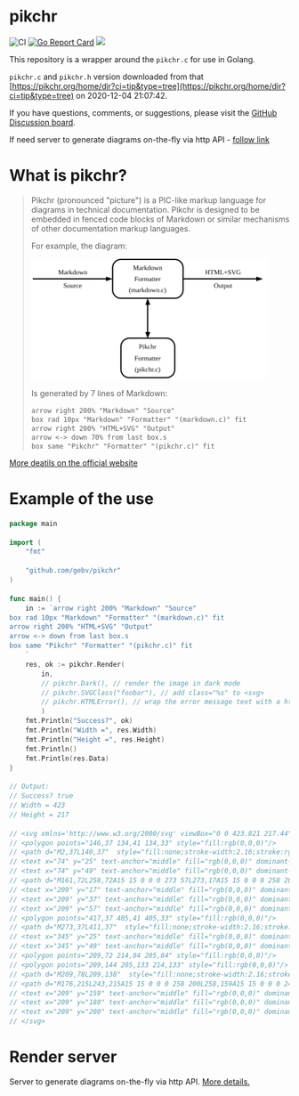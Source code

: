 # pikchr

![CI](https://github.com/gebv/pikchr/workflows/CI/badge.svg)
[![Go Report Card](https://goreportcard.com/badge/github.com/gebv/pikchr)](https://goreportcard.com/report/github.com/gebv/pikchr)
<a href="https://heroku.com/deploy?template=https://github.com/gebv/pikchr/tree/vscode-extenstion-previewer">
	<img src="https://www.herokucdn.com/deploy/button.png">
</a>

This repository is a wrapper around the `pikchr.c` for use in Golang.

`pikchr.c` and `pikchr.h` version downloaded from that [https://pikchr.org/home/dir?ci=tip&type=tree](https://pikchr.org/home/dir?ci=tip&type=tree) on 2020-12-04 21:07:42.

If you have questions, comments, or suggestions, please visit the [GitHub Discussion board](https://github.com/gebv/pikchr/discussions).

If need server to generate diagrams on-the-fly via http API - [follow link](./renderserver/README.md)

# What is pikchr?

> Pikchr (pronounced "picture") is a PIC-like markup language for diagrams in technical documentation. Pikchr is designed to be embedded in fenced code blocks of Markdown or similar mechanisms of other documentation markup languages.
>
> For example, the diagram:
>
> <img width="423" height="217" src=".github/demo.svg" />
>
> Is generated by 7 lines of Markdown:
>
>   ``` pikchr
>   arrow right 200% "Markdown" "Source"
>   box rad 10px "Markdown" "Formatter" "(markdown.c)" fit
>   arrow right 200% "HTML+SVG" "Output"
>   arrow <-> down 70% from last box.s
>   box same "Pikchr" "Formatter" "(pikchr.c)" fit
>   ```

[More deatils on the official website](https://pikchr.org/home/doc/trunk/homepage.md)


# Example of the use

```go
package main

import (
	"fmt"

	"github.com/gebv/pikchr"
)

func main() {
	in := `arrow right 200% "Markdown" "Source"
box rad 10px "Markdown" "Formatter" "(markdown.c)" fit
arrow right 200% "HTML+SVG" "Output"
arrow <-> down from last box.s
box same "Pikchr" "Formatter" "(pikchr.c)" fit
	`
	res, ok := pikchr.Render(
        in,
        // pikchr.Dark(), // render the image in dark mode
        // pikchr.SVGClass("foobar"), // add class="%s" to <svg>
        // pikchr.HTMLError(), // wrap the error message text with a html <div><pre>
        )
	fmt.Println("Success?", ok)
	fmt.Println("Width =", res.Width)
	fmt.Println("Height =", res.Height)
	fmt.Println()
    fmt.Println(res.Data)
}

// Output:
// Success? true
// Width = 423
// Height = 217

// <svg xmlns='http://www.w3.org/2000/svg' viewBox="0 0 423.821 217.44">
// <polygon points="146,37 134,41 134,33" style="fill:rgb(0,0,0)"/>
// <path d="M2,37L140,37"  style="fill:none;stroke-width:2.16;stroke:rgb(0,0,0);" />
// <text x="74" y="25" text-anchor="middle" fill="rgb(0,0,0)" dominant-baseline="central">Markdown</text>
// <text x="74" y="49" text-anchor="middle" fill="rgb(0,0,0)" dominant-baseline="central">Source</text>
// <path d="M161,72L258,72A15 15 0 0 0 273 57L273,17A15 15 0 0 0 258 2L161,2A15 15 0 0 0 146 17L146,57A15 15 0 0 0 161 72Z"  style="fill:none;stroke-width:2.16;stroke:rgb(0,0,0);" />
// <text x="209" y="17" text-anchor="middle" fill="rgb(0,0,0)" dominant-baseline="central">Markdown</text>
// <text x="209" y="37" text-anchor="middle" fill="rgb(0,0,0)" dominant-baseline="central">Formatter</text>
// <text x="209" y="57" text-anchor="middle" fill="rgb(0,0,0)" dominant-baseline="central">(markdown.c)</text>
// <polygon points="417,37 405,41 405,33" style="fill:rgb(0,0,0)"/>
// <path d="M273,37L411,37"  style="fill:none;stroke-width:2.16;stroke:rgb(0,0,0);" />
// <text x="345" y="25" text-anchor="middle" fill="rgb(0,0,0)" dominant-baseline="central">HTML+SVG</text>
// <text x="345" y="49" text-anchor="middle" fill="rgb(0,0,0)" dominant-baseline="central">Output</text>
// <polygon points="209,72 214,84 205,84" style="fill:rgb(0,0,0)"/>
// <polygon points="209,144 205,133 214,133" style="fill:rgb(0,0,0)"/>
// <path d="M209,78L209,138"  style="fill:none;stroke-width:2.16;stroke:rgb(0,0,0);" />
// <path d="M176,215L243,215A15 15 0 0 0 258 200L258,159A15 15 0 0 0 243 144L176,144A15 15 0 0 0 161 159L161,200A15 15 0 0 0 176 215Z"  style="fill:none;stroke-width:2.16;stroke:rgb(0,0,0);" />
// <text x="209" y="159" text-anchor="middle" fill="rgb(0,0,0)" dominant-baseline="central">Pikchr</text>
// <text x="209" y="180" text-anchor="middle" fill="rgb(0,0,0)" dominant-baseline="central">Formatter</text>
// <text x="209" y="200" text-anchor="middle" fill="rgb(0,0,0)" dominant-baseline="central">(pikchr.c)</text>
// </svg>

```

# Render server

Server to generate diagrams on-the-fly via http API. [More details.](./renderserver/README.md)
